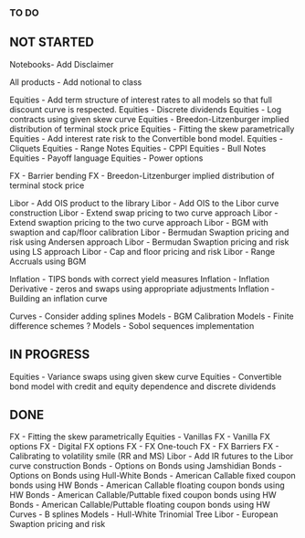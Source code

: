 ### TO DO 

## NOT STARTED
Notebooks- Add Disclaimer

All products - Add notional to class

Equities - Add term structure of interest rates to all models so that full discount curve is respected.
Equities - Discrete dividends 
Equities - Log contracts using given skew curve
Equities - Breedon-Litzenburger implied distribution of terminal stock price
Equities - Fitting the skew parametrically
Equities - Add interest rate risk to the Convertible bond model.
Equities - Cliquets
Equities - Range Notes
Equities - CPPI
Equities - Bull Notes
Equities - Payoff language
Equities - Power options

FX - Barrier bending
FX - Breedon-Litzenburger implied distribution of terminal stock price

Libor - Add OIS product to the library
Libor - Add OIS to the Libor curve construction
Libor - Extend swap pricing to two curve approach
Libor - Extend swaption pricing to the two curve approach
Libor - BGM with swaption and cap/floor calibration
Libor - Bermudan Swaption pricing and risk using Andersen approach
Libor - Bermudan Swaption pricing and risk using LS approach
Libor - Cap and floor pricing and risk
Libor - Range Accruals using BGM

Inflation - TIPS bonds with correct yield measures
Inflation - Inflation Derivative - zeros and swaps using appropriate adjustments
Inflation - Building an inflation curve

Curves - Consider adding splines
Models - BGM Calibration
Models - Finite difference schemes ?
Models - Sobol sequences implementation

## IN PROGRESS
Equities - Variance swaps using given skew curve
Equities - Convertible bond model with credit and equity dependence and discrete dividends

## DONE
FX - Fitting the skew parametrically
Equities - Vanillas
FX - Vanilla FX options
FX - Digital FX options
FX - FX One-touch
FX - FX Barriers
FX - Calibrating to volatility smile (RR and MS)
Libor - Add IR futures to the Libor curve construction
Bonds - Options on Bonds using Jamshidian
Bonds - Options on Bonds using Hull-White
Bonds - American Callable fixed coupon bonds using HW
Bonds - American Callable floating coupon bonds using HW
Bonds - American Callable/Puttable fixed coupon bonds using HW
Bonds - American Callable/Puttable floating coupon bonds using HW
Curves - B splines
Models - Hull-White Trinomial Tree
Libor - European Swaption pricing and risk

